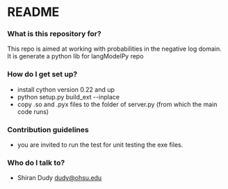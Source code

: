 # README #

### What is this repository for? ###

This repo is aimed at working with probabilities in the negative log domain.
It is generate a python lib for langModelPy repo

### How do I get set up? ###

* install cython version 0.22 and up
* python setup.py build_ext --inplace
* copy .so and .pyx files to the folder of server.py (from which the main code runs)

### Contribution guidelines ###

* you are invited to run the test for unit testing the exe files.

### Who do I talk to? ###

* Shiran Dudy dudy@ohsu.edu